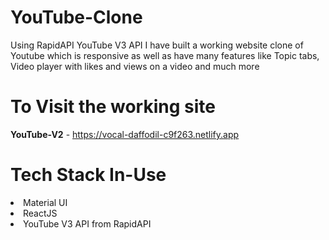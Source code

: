 # YouTube-Clone
Using RapidAPI YouTube V3 API I have built a working website clone of Youtube which is responsive as well as have many features like Topic tabs, Video player with likes and views on a video
and much more

# To Visit the working site 
**YouTube-V2** - https://vocal-daffodil-c9f263.netlify.app

# Tech Stack In-Use
<li>Material UI</li>
<li>ReactJS</li>
<li>YouTube V3 API from RapidAPI</li>
